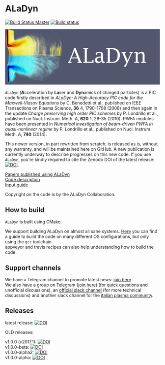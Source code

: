# ALaDyn

[![Build Status Master](https://travis-ci.org/ALaDyn/ALaDyn.png?branch=master)](https://travis-ci.org/ALaDyn/ALaDyn "master")
[![Build status](https://ci.appveyor.com/api/projects/status/evol3yvpqqfyxi7p?svg=true)](https://ci.appveyor.com/project/cenit/aladyn-kul79)

![ALaDyn Logo](https://raw.githubusercontent.com/ALaDyn/ALaDyn/master/logo.png)

`ALaDyn` (**A**cceleration by **La**ser and **Dyn**amics of charged particles) is a PIC code firstly described in *ALaDyn: A High-Accuracy PIC code for the Maxwell-Vlasov Equations* by C. Benedetti et al., published on IEEE Transactions on Plasma Science, **36** 4, 1790-1798 (2008) and then again in the update *Charge preserving high order PIC schemes* by P. Londrillo et al., published on Nucl. Instrum. Meth. A, **620** 1, 28-35 (2010). PWFA modules have been presented in *Numerical investigation of beam-driven PWFA in quasi-nonlinear regime* by P. Londrillo et al., published on Nucl. Instrum. Meth. A, **740** (2014).

This newer version, in part rewritten from scratch, is released as is, without any warranty, and will be maintained here on GitHub. A new publication is currently underway to describe progresses on this new code. If you use `ALaDyn`, you're kindly required to cite the Zenodo DOI of the latest release: [![DOI](https://zenodo.org/badge/doi/10.5281/zenodo.592388.svg)](http://dx.doi.org/10.5281/zenodo.592388).

[Papers published using ALaDyn](doc/PAPERS.md)  
[Code description](doc/DESCRIPTION.md)  
[Input guide](doc/NAMELIST_GUIDE.md)

Copyright on the code is by the ALaDyn Collaboration.

## How to build

`ALaDyn` is built using CMake.

We support building ALaDyn on almost all sane systems. [Here](doc/BUILD.md) you can find a guide to build the code on many different OS configurations, but only using the `gcc` toolchain.  
appveyor and travis recipes can also help understanding how to build the code.

## Support channels

We have a Telegram channel to promote latest news: [join here](https://t.me/ALaDyn_Collaboration)  
We also have a group on Telegram ([join here](https://t.me/ALaDyn_Chat)) (for quick questions and unofficial discussions), an [official slack channel](http://aladyn.slack.com) (for more technical discussions) and another slack channel for the [italian plasma community](http://plasmaitaly.slack.com).

## Releases

latest release:  [![DOI](https://zenodo.org/badge/doi/10.5281/zenodo.592388.svg)](http://dx.doi.org/10.5281/zenodo.592388)

OLD releases:

v1.0.0 (v2017.1): [![DOI](https://zenodo.org/badge/DOI/10.5281/zenodo.1065413.svg)](https://doi.org/10.5281/zenodo.1065413)  
v1.0.0-beta: [![DOI](https://zenodo.org/badge/DOI/10.5281/zenodo.49553.svg)](https://doi.org/10.5281/zenodo.49553)  
v1.0.0-alpha2: [![DOI](https://zenodo.org/badge/doi/10.5281/zenodo.48933.svg)](http://dx.doi.org/10.5281/zenodo.48933)  
v1.0.0-alpha: [![DOI](https://zenodo.org/badge/doi/10.5281/zenodo.47467.svg)](http://dx.doi.org/10.5281/zenodo.47467)
